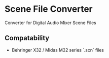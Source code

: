 # Scene File Converter
Converter for Digital Audio Mixer Scene Files

## Compatability
* Behringer X32 / Midas M32 series ´.scn´ files